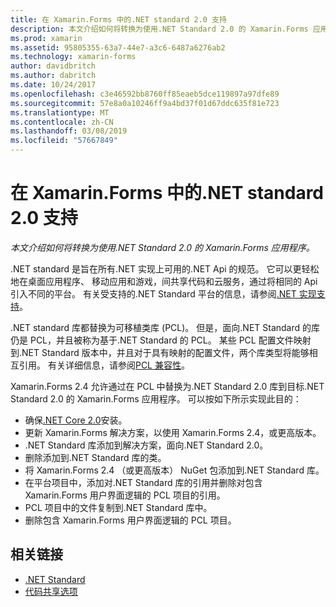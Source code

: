 ```yaml
---
title: 在 Xamarin.Forms 中的.NET standard 2.0 支持
description: 本文介绍如何将转换为使用.NET Standard 2.0 的 Xamarin.Forms 应用程序。 .NET standard 是旨在所有.NET 实现上可用的.NET Api 的规范。
ms.prod: xamarin
ms.assetid: 95805355-63a7-44e7-a3c6-6487a6276ab2
ms.technology: xamarin-forms
author: davidbritch
ms.author: dabritch
ms.date: 10/24/2017
ms.openlocfilehash: c3e46592bb8760ff85eaeb5dce119897a97dfe89
ms.sourcegitcommit: 57e8a0a10246ff9a4bd37f01d67ddc635f81e723
ms.translationtype: MT
ms.contentlocale: zh-CN
ms.lasthandoff: 03/08/2019
ms.locfileid: "57667849"
---
```

# <a name="net-standard-20-support-in-xamarinforms"></a>在 Xamarin.Forms 中的.NET standard 2.0 支持

_本文介绍如何将转换为使用.NET Standard 2.0 的 Xamarin.Forms 应用程序。_

.NET standard 是旨在所有.NET 实现上可用的.NET Api 的规范。 它可以更轻松地在桌面应用程序、 移动应用和游戏，间共享代码和云服务，通过将相同的 Api 引入不同的平台。 有关受支持的.NET Standard 平台的信息，请参阅[.NET 实现支持](/dotnet/standard/net-standard#net-implementation-support)。

.NET standard 库都替换为可移植类库 (PCL)。 但是，面向.NET Standard 的库仍是 PCL，并且被称为基于.NET Standard 的 PCL。 某些 PCL 配置文件映射到.NET Standard 版本中，并且对于具有映射的配置文件，两个库类型将能够相互引用。 有关详细信息，请参阅[PCL 兼容性](/dotnet/standard/net-standard#pcl-compatibility)。

Xamarin.Forms 2.4 允许通过在 PCL 中替换为.NET Standard 2.0 库到目标.NET Standard 2.0 的 Xamarin.Forms 应用程序。 可以按如下所示实现此目的：

- 确保[.NET Core 2.0](https://www.microsoft.com/net/download/core)安装。
- 更新 Xamarin.Forms 解决方案，以使用 Xamarin.Forms 2.4，或更高版本。
- .NET Standard 库添加到解决方案，面向.NET Standard 2.0。
- 删除添加到.NET Standard 库的类。
- 将 Xamarin.Forms 2.4 （或更高版本） NuGet 包添加到.NET Standard 库。
- 在平台项目中，添加对.NET Standard 库的引用并删除对包含 Xamarin.Forms 用户界面逻辑的 PCL 项目的引用。
- PCL 项目中的文件复制到.NET Standard 库中。
- 删除包含 Xamarin.Forms 用户界面逻辑的 PCL 项目。


## <a name="related-links"></a>相关链接

- [.NET Standard](~/cross-platform/app-fundamentals/net-standard.md)
- [代码共享选项](~/cross-platform/app-fundamentals/code-sharing.md)
